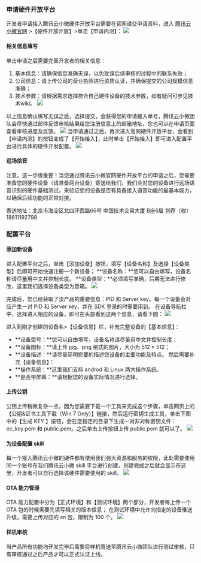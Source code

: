 ### 申请硬件开放平台
开发者申请接入腾讯云小微硬件开放平台需要在官网递交申请资料，进入 [腾讯云小微官网](https://xiaowei.qcloud.com/hardware.html) >【硬件开放开放】>单击【申请内测】：
![](//mc.qcloudimg.com/static/img/f204612801bc7f61d93affdd7d7a9783/image.jpg)

#### 相关信息填写
单击申请之后需要完善开发者的相关信息：   

1. 基本信息：请确保信息准确无误，以免耽误后续审核的过程中的联系失败；
2. 公司信息：请上传公司的营业执照进行资质认证，并确保提交的公司规模信息准确；
3. 技术参数：请根据需求选择符合自己硬件设备的技术参数，如有疑问可参见技术wiki。
![](//mc.qcloudimg.com/static/img/671e653e8d9f738a1591c401f1c4d936/image.jpg)

以上信息确认填写无误之后，选择提交，会获得您的申请接入单号，腾讯云小微团队会尽快通过邮件反馈审核结果给您注册信息上的邮箱地址，您也可以在申请页面查看审核进度及反馈。
![](//mc.qcloudimg.com/static/img/b649e07232d9d5cae1ac4ea73ef6092e/image.png)
当申请通过之后，再次进入官网硬件开放平台，会看到【申请内测】的按钮变成了【开始接入】，此时单击【开始接入】即可进入配置平台进行具体的硬件开发配置。
![](//mc.qcloudimg.com/static/img/b40a57927333781f1d11307792f5bcc8/image.jpg)

#### 远场拾音
注意，这一步很重要！当您通过腾讯云小微官网硬件开放平台的申请之后，您需要准备您的硬件设备（请准备两台设备）寄送给我们，我们会对您的设备进行远场语音识别的硬件基础测试，来验证您的设备是否有具备接入语音功能的最基本能力，以确保后续功能的正常对接。

寄送地址：北京市海淀区北四环西路66号 中国技术交易大厦 B座6层 刘荐（收）18611192798

### 配置平台
#### 添加新设备
进入配置平台之后，单击【添加设备】按钮，填写【设备名称】及选择【设备类型】后即可开始快速注册一个新设备；
**设备名称：**您可以自由填写，设备名称请尽量用中文并控制长度。
**设备类型：**必须填写准确，后期无法进行修改，这里我们选择设备类型为音箱。
![](//mc.qcloudimg.com/static/img/525d3fa55e3a3fac244ae19afccb284b/image.png)

完成后，您已经获取了该产品的重要信息：PID 和 Server key。每一个设备会对应产生一对 PID 和 Server key，并在 SDK 登录的时需要用到。
在设备导航栏中，选择进入相应的设备，即可在头部看到这两个信息，请看下图：
![](//mc.qcloudimg.com/static/img/13ba09b1af8e68b1ca657299206da2ae/image.jpg)

进入到刚才创建的设备名>【设备信息】栏，补充完整设备的【基本信息】：
- **设备型号：**您可以自由填写，设备名称请尽量用中文并控制长度；
- **设备图标：**请上传 jpg、png 格式的图片，大小为 512 * 512；
- **设备描述：**请尽量简明扼要的描述您设备的主要功能及特点。
然后需要补充【设备信息】：
- **操作系统：**这里我们支持 androd 和 Linux 两大操作系统。
- **是否带屏幕：**请根据您的设备实际情况进行选择。

#### 上传公钥
公钥上传稍微复杂一点，因为您需要下载一个工具来完成这个步骤，单击网页上的【公钥&证书工具下载（Win 7 Only）】链接，然后运行密钥生成工具，单击下图中的【生成 KEY 】按钮，会在您指定的目录下生成一对非对称密钥文件： ec_key.pem 和 public.pem。之后单击上传按钮上传 public.pem 就可以了。
![](//mc.qcloudimg.com/static/img/7e68e685e1762da7792171c72b7b8933/image.png)

#### 为设备配置 skill
每一个接入腾讯云小微的硬件都有使用我们强大资源和服务的权限，此处需要使用同一个账号在我们腾讯云小微 skill 平台进行创建，创建完成之后就会显示在这里，开发者可以自行选择该硬件需要使用的 skill。
![](//mc.qcloudimg.com/static/img/0848aa993e34b465d45dff4183146e3b/image.png)

#### OTA 能力管理

OTA 能力配置中分为【正式环境】和【测试环境】两个部分，开发者每上传一个 OTA 包的时候需要先填写相关的版本信息；
在测试环境中允许向指定的设备推送升级，需要上传对应的 sn 包，限制为 100 个。
![](//mc.qcloudimg.com/static/img/db779e1a51e39467ea04890a05dc2d09/image.png)

#### 样机审核
当产品所有功能均开发完毕后需要将样机寄送至腾讯云小微团队进行测试审核，只有审核通过之后产品才可以正式认证上线。   

